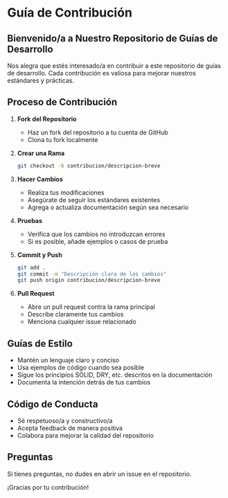 # Guía de Contribución

## Bienvenido/a a Nuestro Repositorio de Guías de Desarrollo

Nos alegra que estés interesado/a en contribuir a este repositorio de guías de desarrollo. Cada contribución es valiosa para mejorar nuestros estándares y prácticas.

## Proceso de Contribución

1. **Fork del Repositorio**
   - Haz un fork del repositorio a tu cuenta de GitHub
   - Clona tu fork localmente

2. **Crear una Rama**
   ```bash
   git checkout -b contribucion/descripcion-breve
   ```

3. **Hacer Cambios**
   - Realiza tus modificaciones
   - Asegúrate de seguir los estándares existentes
   - Agrega o actualiza documentación según sea necesario

4. **Pruebas**
   - Verifica que los cambios no introduzcan errores
   - Si es posible, añade ejemplos o casos de prueba

5. **Commit y Push**
   ```bash
   git add .
   git commit -m "Descripción clara de los cambios"
   git push origin contribucion/descripcion-breve
   ```

6. **Pull Request**
   - Abre un pull request contra la rama principal
   - Describe claramente tus cambios
   - Menciona cualquier issue relacionado

## Guías de Estilo

- Mantén un lenguaje claro y conciso
- Usa ejemplos de código cuando sea posible
- Sigue los principios SOLID, DRY, etc. descritos en la documentación
- Documenta la intención detrás de tus cambios

## Código de Conducta

- Sé respetuoso/a y constructivo/a
- Acepta feedback de manera positiva
- Colabora para mejorar la calidad del repositorio

## Preguntas

Si tienes preguntas, no dudes en abrir un issue en el repositorio.

¡Gracias por tu contribución!
